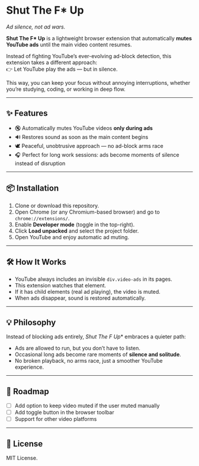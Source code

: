 # Shut The F* Up  
*Ad silence, not ad wars.*  

**Shut The F\* Up** is a lightweight browser extension that automatically **mutes YouTube ads** until the main video content resumes.  

Instead of fighting YouTube’s ever-evolving ad-block detection, this extension takes a different approach:  
👉 Let YouTube play the ads — but in silence.  

This way, you can keep your focus without annoying interruptions, whether you’re studying, coding, or working in deep flow.  

---

## ✨ Features
- 🔇 Automatically mutes YouTube videos **only during ads**  
- 🔊 Restores sound as soon as the main content begins  
- 🕊️ Peaceful, unobtrusive approach — no ad-block arms race  
- 🎧 Perfect for long work sessions: ads become moments of silence instead of disruption  

---

## 📦 Installation
1. Clone or download this repository.  
2. Open Chrome (or any Chromium-based browser) and go to `chrome://extensions/`.  
3. Enable **Developer mode** (toggle in the top-right).  
4. Click **Load unpacked** and select the project folder.  
5. Open YouTube and enjoy automatic ad muting.  

---

## 🛠️ How It Works
- YouTube always includes an invisible `div.video-ads` in its pages.  
- This extension watches that element.  
- If it has child elements (real ad playing), the video is muted.  
- When ads disappear, sound is restored automatically.  

---

## 💡 Philosophy
Instead of blocking ads entirely, **Shut The F* Up** embraces a quieter path:  
- Ads are allowed to run, but you don’t have to listen.  
- Occasional long ads become rare moments of **silence and solitude**.  
- No broken playback, no arms race, just a smoother YouTube experience.  

---

## 🚀 Roadmap
- [ ] Add option to keep video muted if the user muted manually  
- [ ] Add toggle button in the browser toolbar  
- [ ] Support for other video platforms  

---

## 📝 License
MIT License.  

